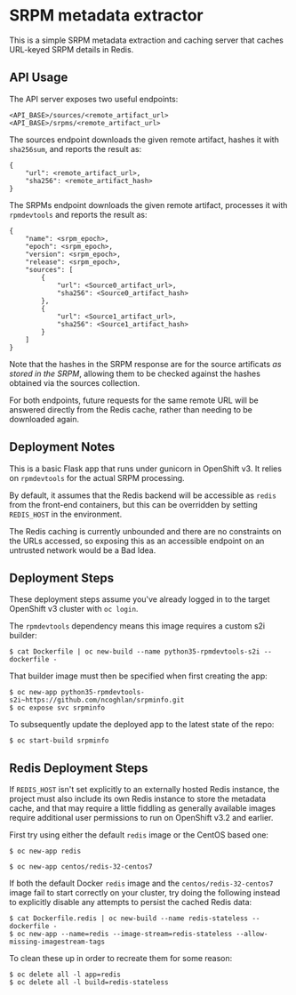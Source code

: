 # SRPM metadata extractor

This is a simple SRPM metadata extraction and caching server that caches
URL-keyed SRPM details in Redis.

## API Usage

The API server exposes two useful endpoints:

    <API_BASE>/sources/<remote_artifact_url>
    <API_BASE>/srpms/<remote_artifact_url>

The sources endpoint downloads the given remote artifact, hashes it
with `sha256sum`, and reports the result as:

    {
        "url": <remote_artifact_url>,
        "sha256": <remote_artifact_hash>
    }

The SRPMs endpoint downloads the given remote artifact, processes it with
`rpmdevtools` and reports the result as:

    {
        "name": <srpm_epoch>,
        "epoch": <srpm_epoch>,
        "version": <srpm_epoch>,
        "release": <srpm_epoch>,
        "sources": [
            {
                "url": <Source0_artifact_url>,
                "sha256": <Source0_artifact_hash>
            },
            {
                "url": <Source1_artifact_url>,
                "sha256": <Source1_artifact_hash>
            }
        ]
    }

Note that the hashes in the SRPM response are for the source artificats
*as stored in the SRPM*, allowing them to be checked against the hashes
obtained via the sources collection.

For both endpoints, future requests for the same remote URL will be answered
directly from the Redis cache, rather than needing to be downloaded again.

## Deployment Notes

This is a basic Flask app that runs under gunicorn in OpenShift v3. It relies
on `rpmdevtools` for the actual SRPM processing.

By default, it assumes that the Redis backend will be accessible as `redis`
from the front-end containers, but this can be overridden by setting
`REDIS_HOST` in the environment.

The Redis caching is currently unbounded and there are no constraints on the
URLs accessed, so exposing this as an accessible endpoint on an untrusted
network would be a Bad Idea.


## Deployment Steps

These deployment steps assume you've already logged in to the target
OpenShift v3 cluster with `oc login`.

The `rpmdevtools` dependency means this image requires a custom s2i builder:

```
$ cat Dockerfile | oc new-build --name python35-rpmdevtools-s2i --dockerfile -
```

That builder image must then be specified when first creating the app:

```
$ oc new-app python35-rpmdevtools-s2i~https://github.com/ncoghlan/srpminfo.git
$ oc expose svc srpminfo
```

To subsequently update the deployed app to the latest state of the repo:

```
$ oc start-build srpminfo
```

## Redis Deployment Steps

If `REDIS_HOST` isn't set explicitly to an externally hosted Redis instance,
the project must also include its own Redis instance to store the metadata
cache, and that may require a little fiddling as generally available images
require additional user permissions to run on OpenShift v3.2 and earlier.

First try using either the default `redis` image or the CentOS based one:

```
$ oc new-app redis
```

```
$ oc new-app centos/redis-32-centos7
```

If both the default Docker `redis` image and the `centos/redis-32-centos7`
image fail to start correctly on your cluster, try doing the following
instead to explicitly disable any attempts to persist the cached Redis data:

```
$ cat Dockerfile.redis | oc new-build --name redis-stateless --dockerfile -
$ oc new-app --name=redis --image-stream=redis-stateless --allow-missing-imagestream-tags
```

To clean these up in order to recreate them for some reason:

```
$ oc delete all -l app=redis
$ oc delete all -l build=redis-stateless
```
